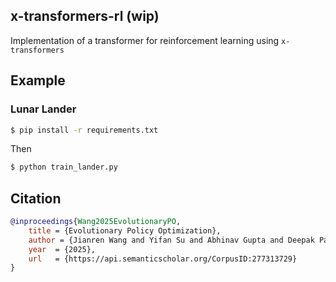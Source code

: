 ## x-transformers-rl (wip)

Implementation of a transformer for reinforcement learning using `x-transformers`

## Example

### Lunar Lander

```bash
$ pip install -r requirements.txt
```

Then

```python
$ python train_lander.py
```

## Citation

```bibtex
@inproceedings{Wang2025EvolutionaryPO,
    title = {Evolutionary Policy Optimization},
    author = {Jianren Wang and Yifan Su and Abhinav Gupta and Deepak Pathak},
    year  = {2025},
    url   = {https://api.semanticscholar.org/CorpusID:277313729}
}
```
